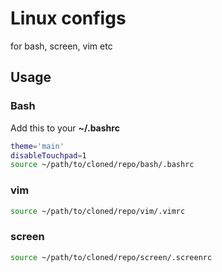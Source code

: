 # Linux configs 

for bash, screen, vim etc

## Usage

### Bash
Add this to your **~/.bashrc**
```bash
theme='main'
disableTouchpad=1
source ~/path/to/cloned/repo/bash/.bashrc
```

### vim
```bash
source ~/path/to/cloned/repo/vim/.vimrc
```

### screen
```bash
source ~/path/to/cloned/repo/screen/.screenrc
```
